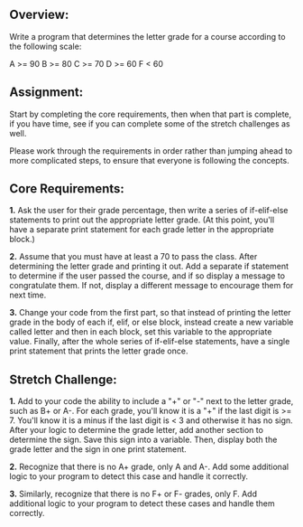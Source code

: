 ## **Overview:**
Write a program that determines the letter grade for a course according to the following scale:

A >= 90
B >= 80
C >= 70
D >= 60
F < 60
## **Assignment:**
Start by completing the core requirements, then when that part is complete, if you have time, see if you can complete some of the stretch challenges as well.

Please work through the requirements in order rather than jumping ahead to more complicated steps, to ensure that everyone is following the concepts.

## **Core Requirements:**
**1.** Ask the user for their grade percentage, then write a series of if-elif-else statements to print out the appropriate letter grade. (At this point, you'll have a separate print statement for each grade letter in the appropriate block.)

**2.** Assume that you must have at least a 70 to pass the class. After determining the letter grade and printing it out. Add a separate if statement to determine if the user passed the course, and if so display a message to congratulate them. If not, display a different message to encourage them for next time.

**3.** Change your code from the first part, so that instead of printing the letter grade in the body of each if, elif, or else block, instead create a new variable called letter and then in each block, set this variable to the appropriate value. Finally, after the whole series of if-elif-else statements, have a single print statement that prints the letter grade once.

## **Stretch Challenge:**
**1.** Add to your code the ability to include a "+" or "-" next to the letter grade, such as B+ or A-. For each grade, you'll know it is a "+" if the last digit is >= 7. You'll know it is a minus if the last digit is < 3 and otherwise it has no sign.
After your logic to determine the grade letter, add another section to determine the sign. Save this sign into a variable. Then, display both the grade letter and the sign in one print statement.

**2.** Recognize that there is no A+ grade, only A and A-. Add some additional logic to your program to detect this case and handle it correctly.

**3.** Similarly, recognize that there is no F+ or F- grades, only F. Add additional logic to your program to detect these cases and handle them correctly.